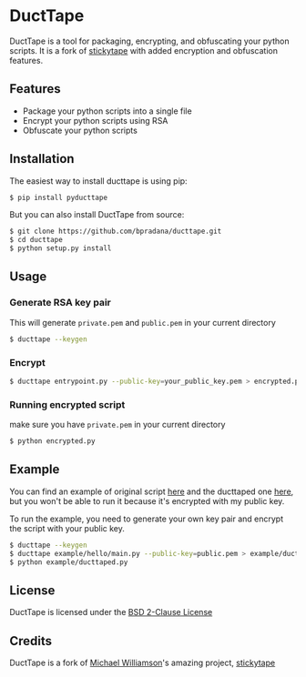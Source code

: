# DuctTape
DuctTape is a tool for packaging, encrypting, and obfuscating your python scripts.
It is a fork of [stickytape](https://github.com/mwilliamson/stickytape) with added encryption and obfuscation features.

## Features
- Package your python scripts into a single file
- Encrypt your python scripts using RSA
- Obfuscate your python scripts

## Installation
The easiest way to install ducttape is using pip:
```bash
$ pip install pyducttape
```
But you can also install DuctTape from source:
```bash
$ git clone https://github.com/bpradana/ducttape.git
$ cd ducttape
$ python setup.py install
```

## Usage
### Generate RSA key pair
This will generate `private.pem` and `public.pem` in your current directory
```bash
$ ducttape --keygen
```
### Encrypt
```bash
$ ducttape entrypoint.py --public-key=your_public_key.pem > encrypted.py
```
### Running encrypted script
make sure you have `private.pem` in your current directory
```bash
$ python encrypted.py
```

## Example
You can find an example of original script [here](example/hello) and the ducttaped one [here](example/ducttaped.py), but you won't be able to run it because it's encrypted with my public key.

To run the example, you need to generate your own key pair and encrypt the script with your public key.
```bash
$ ducttape --keygen
$ ducttape example/hello/main.py --public-key=public.pem > example/ducttaped.py
$ python example/ducttaped.py
```

## License
DuctTape is licensed under the [BSD 2-Clause License](LICENSE)

## Credits
DuctTape is a fork of [Michael Williamson](https://github.com/mwilliamson)'s amazing project, [stickytape](https://github.com/mwilliamson/stickytape)
